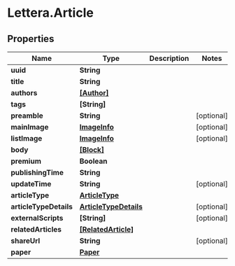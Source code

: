 # Lettera.Article

## Properties

Name | Type | Description | Notes
------------ | ------------- | ------------- | -------------
**uuid** | **String** |  | 
**title** | **String** |  | 
**authors** | [**[Author]**](Author.md) |  | 
**tags** | **[String]** |  | 
**preamble** | **String** |  | [optional] 
**mainImage** | [**ImageInfo**](ImageInfo.md) |  | [optional] 
**listImage** | [**ImageInfo**](ImageInfo.md) |  | [optional] 
**body** | [**[Block]**](Block.md) |  | 
**premium** | **Boolean** |  | 
**publishingTime** | **String** |  | 
**updateTime** | **String** |  | [optional] 
**articleType** | [**ArticleType**](ArticleType.md) |  | 
**articleTypeDetails** | [**ArticleTypeDetails**](ArticleTypeDetails.md) |  | [optional] 
**externalScripts** | **[String]** |  | [optional] 
**relatedArticles** | [**[RelatedArticle]**](RelatedArticle.md) |  | 
**shareUrl** | **String** |  | [optional] 
**paper** | [**Paper**](Paper.md) |  | 


